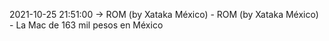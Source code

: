 2021-10-25 21:51:00 -> ROM (by Xataka México) - ROM (by Xataka México) - La Mac de 163 mil pesos en México
